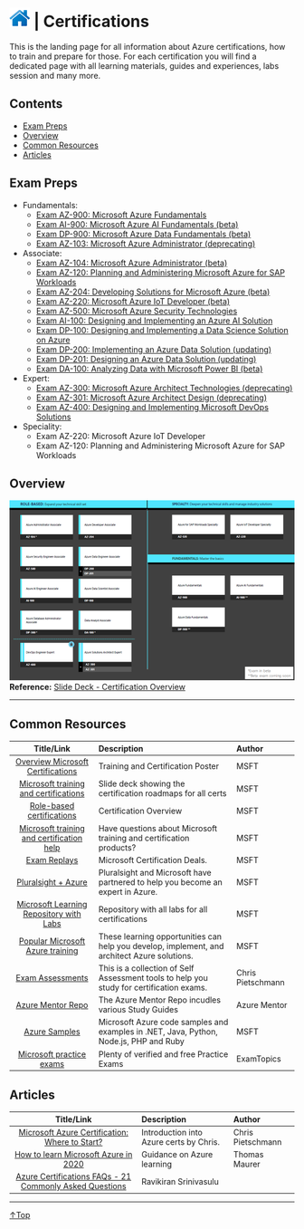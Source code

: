 # [![Home](/img/home.png)](../../README.md "Home") | Certifications 
This is the landing page for all information about Azure certifications, how to train and prepare for those.
For each certification you will find a dedicated page with all learning materials, guides and experiences, labs session and many more.

## Contents
- [Exam Preps](#exam-preps)
- [Overview](#overview)
- [Common Resources](#common-resources)
- [Articles](#articles)


## Exam Preps
  - Fundamentals:
    - [Exam AZ-900: Microsoft Azure Fundamentals](az-900.md)
    - [Exam AI-900: Microsoft Azure AI Fundamentals (beta)](ai-900.md)
    - [Exam DP-900: Microsoft Azure Data Fundamentals (beta)](dp-900.md)
    - [Exam AZ-103: Microsoft Azure Administrator (deprecating)](az-103.md)
  - Associate:
    - [Exam AZ-104: Microsoft Azure Administrator (beta)](az-104.md)
    - [Exam AZ-120: Planning and Administering Microsoft Azure for SAP Workloads](az-120.md)
    - [Exam AZ-204: Developing Solutions for Microsoft Azure (beta)](az-204.md)
    - [Exam AZ-220: Microsoft Azure IoT Developer (beta)](az-220.md)
    - [Exam AZ-500: Microsoft Azure Security Technologies](az-500.md)
    - [Exam AI-100: Designing and Implementing an Azure AI Solution](ai-100.md)
    - [Exam DP-100: Designing and Implementing a Data Science Solution on Azure](dp-100.md)
    - [Exam DP-200: Implementing an Azure Data Solution (updating)](dp-200.md)
    - [Exam DP-201: Designing an Azure Data Solution (updating)](dp-201.md)
    - [Exam DA-100: Analyzing Data with Microsoft Power BI (beta)](da-100.md)
  - Expert:
    - [Exam AZ-300: Microsoft Azure Architect Technologies (deprecating)](az-300.md)
    - [Exam AZ-301: Microsoft Azure Architect Design (deprecating)](az-301.md)
    - [Exam AZ-400: Designing and Implementing Microsoft DevOps Solutions](az-400.md)
  - Speciality:
    - Exam AZ-220: Microsoft Azure IoT Developer
    - Exam AZ-120: Planning and Administering Microsoft Azure for SAP Workloads

## Overview
![Overview](/img/cert-overview.png)
**Reference:** [Slide Deck - Certification Overview](https://query.prod.cms.rt.microsoft.com/cms/api/am/binary/RWtQJJ) 
___

## Common Resources
|                                                Title/Link                                                 | Description                                                                                  | Author            |
| :-------------------------------------------------------------------------------------------------------: | :------------------------------------------------------------------------------------------- | :---------------- |
|                    [Overview Microsoft Certifications](http://aka.ms/TrainCertPoster)                     | Training and Certification Poster                                                            | MSFT              |
| [Microsoft training and certifications](https://query.prod.cms.rt.microsoft.com/cms/api/am/binary/RWtQJJ) | Slide deck showing the certification roadmaps for all certs                                  | MSFT              |
|     [Role-based certifications](https://www.microsoft.com/en-us/learning/certification-overview.aspx)     | Certification Overview                                                                       | MSFT              |
|  [Microsoft training and certification help](https://docs.microsoft.com/en-us/learn/certifications/help)  | Have questions about Microsoft training and certification products?                          | MSFT              |
|                [Exam Replays](https://docs.microsoft.com/en-us/learn/certifications/deals)                | Microsoft Certification Deals.                                                               | MSFT              |
|                [Pluralsight + Azure](https://www.pluralsight.com/partners/microsoft/azure)                | Pluralsight and Microsoft have partnered to help you become an expert in Azure.              | MSFT              |
|              [Microsoft Learning Repository with Labs](https://github.com/MicrosoftLearning)              | Repository with all labs for all certifications                                              | MSFT              |
|     [Popular Microsoft Azure training](https://www.microsoft.com/en-us/learning/azure-training.aspx)      | These learning opportunities can help you develop, implement, and architect Azure solutions. | MSFT              |
|                    [Exam Assessments](https://github.com/Build5Nines/exam-assessments)                    | This is a collection of Self Assessment tools to help you study for certification exams.     | Chris Pietschmann |
|                            [Azure Mentor Repo](https://github.com/AzureMentor)                            | The Azure Mentor Repo incudles various Study Guides                                          | Azure Mentor      |
|                             [Azure Samples](https://github.com/Azure-Samples)                             | Microsoft Azure code samples and examples in .NET, Java, Python, Node.js, PHP and Ruby       | MSFT              |
|                  [Microsoft practice exams](https://www.examtopics.com/exams/microsoft/)                  | Plenty of verified and free Practice Exams                                                   | ExamTopics        |


## Articles
|                                                       Title/Link                                                        | Description                             | Author            |
| :---------------------------------------------------------------------------------------------------------------------: | :-------------------------------------- | :---------------- |
| [Microsoft Azure Certification: Where to Start?](https://build5nines.com/microsoft-azure-certification-where-to-start/) | Introduction into Azure certs by Chris. | Chris Pietschmann |
|    [How to learn Microsoft Azure in 2020](https://www.thomasmaurer.ch/2019/12/how-to-learn-microsoft-azure-in-2020/)    | Guidance on Azure learning              | Thomas Maurer     |
|       [Azure Certifications FAQs - 21 Commonly Asked Questions](https://ravikirans.com/faqs-azure-certification/)       | Ravikiran Srinivasulu                   |


___
 <a href="#top" title="Back to the top.">↑Top</a>